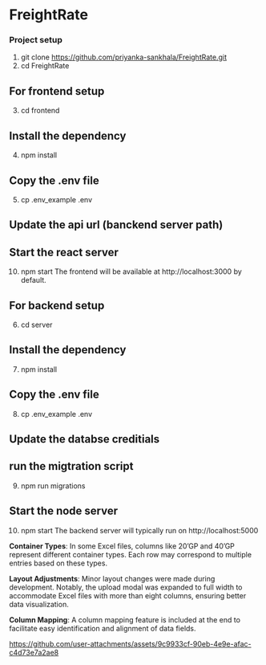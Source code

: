 # FreightRate
### Project setup 
1. git clone https://github.com/priyanka-sankhala/FreightRate.git
2. cd FreightRate

## For frontend setup
3. cd frontend
## Install the dependency 
4. npm install
## Copy the .env file 
5. cp .env_example .env
## Update the api url (banckend server path)
## Start the react server 
10. npm start
The frontend will be available at http://localhost:3000 by default.


## For backend setup
6. cd server 
## Install the dependency 
7. npm install
## Copy the .env file 
8. cp .env_example .env
## Update the databse creditials 
## run the migtration script 
9. npm run migrations
## Start the node server 
10. npm start
The backend server will typically run on http://localhost:5000 



**Container Types**: In some Excel files, columns like 20’GP and 40’GP represent different container types. Each row may correspond to multiple entries based on these types.

**Layout Adjustments**: Minor layout changes were made during development. Notably, the upload modal was expanded to full width to accommodate Excel files with more than eight columns, ensuring better data visualization.

**Column Mapping**: A column mapping feature is included at the end to facilitate easy identification and alignment of data fields.



https://github.com/user-attachments/assets/9c9933cf-90eb-4e9e-afac-c4d73e7a2ae8



